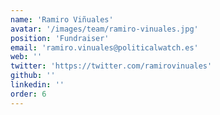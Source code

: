 ```yaml
---
name: 'Ramiro Viñuales'
avatar: '/images/team/ramiro-vinuales.jpg'
position: 'Fundraiser'
email: 'ramiro.vinuales@politicalwatch.es'
web: ''
twitter: 'https://twitter.com/ramirovinuales'
github: ''
linkedin: ''
order: 6
---
```

